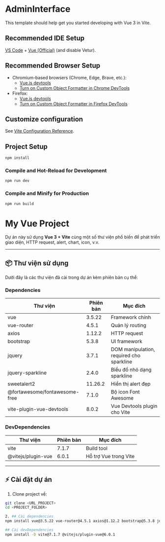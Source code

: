 # AdminInterface

This template should help get you started developing with Vue 3 in Vite.

## Recommended IDE Setup

[VS Code](https://code.visualstudio.com/) + [Vue (Official)](https://marketplace.visualstudio.com/items?itemName=Vue.volar) (and disable Vetur).

## Recommended Browser Setup

- Chromium-based browsers (Chrome, Edge, Brave, etc.):
  - [Vue.js devtools](https://chromewebstore.google.com/detail/vuejs-devtools/nhdogjmejiglipccpnnnanhbledajbpd)
  - [Turn on Custom Object Formatter in Chrome DevTools](http://bit.ly/object-formatters)
- Firefox:
  - [Vue.js devtools](https://addons.mozilla.org/en-US/firefox/addon/vue-js-devtools/)
  - [Turn on Custom Object Formatter in Firefox DevTools](https://fxdx.dev/firefox-devtools-custom-object-formatters/)

## Customize configuration

See [Vite Configuration Reference](https://vite.dev/config/).

## Project Setup

```sh
npm install
```

### Compile and Hot-Reload for Development

```sh
npm run dev
```

### Compile and Minify for Production

```sh
npm run build
```

# My Vue Project

Dự án này sử dụng **Vue 3 + Vite** cùng một số thư viện phổ biến để phát triển giao diện, HTTP request, alert, chart, icon, v.v.

---

## 📦 Thư viện sử dụng

Dưới đây là các thư viện đã cài trong dự án kèm phiên bản cụ thể:

### Dependencies

| Thư viện                      | Phiên bản | Mục đích                                 |
| ----------------------------- | --------- | ---------------------------------------- |
| vue                           | 3.5.22    | Framework chính                          |
| vue-router                    | 4.5.1     | Quản lý routing                          |
| axios                         | 1.12.2    | HTTP request                             |
| bootstrap                     | 5.3.8     | UI framework                             |
| jquery                        | 3.7.1     | DOM manipulation, required cho sparkline |
| jquery-sparkline              | 2.4.0     | Biểu đồ nhỏ dạng sparkline               |
| sweetalert2                   | 11.26.2   | Hiển thị alert đẹp                       |
| @fortawesome/fontawesome-free | 7.1.0     | Bộ icon Font Awesome                     |
| vite-plugin-vue-devtools      | 8.0.2     | Vue Devtools plugin cho Vite             |

### DevDependencies

| Thư viện           | Phiên bản | Mục đích              |
| ------------------ | --------- | --------------------- |
| vite               | 7.1.7     | Build tool            |
| @vitejs/plugin-vue | 6.0.1     | Hỗ trợ Vue trong Vite |

---

## ⚡ Cài đặt dự án

1. Clone project về:

```bash
git clone <URL_PROJECT>
cd <PROJECT_FOLDER>

2. ## Cài dependencies
npm install vue@3.5.22 vue-router@4.5.1 axios@1.12.2 bootstrap@5.3.8 jquery@3.7.1 jquery-sparkline@2.4.0 sweetalert2@11.26.2 @fortawesome/fontawesome-free@7.1.0 vite-plugin-vue-devtools@8.0.2

## Cài devDependencies
npm install -D vite@7.1.7 @vitejs/plugin-vue@6.0.1
```
